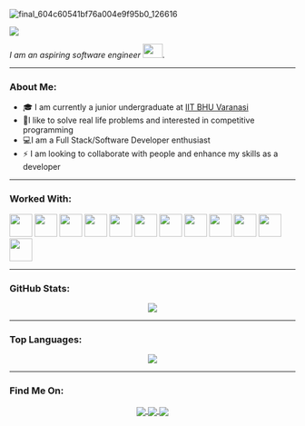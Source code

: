 ![final_604c60541bf76a004e9f95b0_126616](https://user-images.githubusercontent.com/66271249/111022415-9af7ef00-83f8-11eb-8f78-bdcd89f027df.gif)

<img src="https://img.shields.io/github/followers/karthikeysaxena2507?style=social"/>

<!---![](https://komarev.com/ghpvc/?username=karthikeysaxena2507&color=green)--->

<p>
 <i>
    I am an aspiring software engineer <img src="https://raw.githubusercontent.com/TheDudeThatCode/TheDudeThatCode/master/Assets/Developer.gif" width=35 height=25>.
 </i>
</p>

---

### About Me:

- 🎓 I am currently a junior undergraduate at <a href="https://www.iitbhu.ac.in/"> IIT BHU Varanasi </a>
- 👨‍I like to solve real life problems and interested in competitive programming
- 💻I am a Full Stack/Software Developer enthusiast
- ⚡ I am looking to collaborate with people and enhance my skills as a developer

---

### Worked With:

<p>
<code><img height="40" src="https://img.shields.io/badge/node.js%20-%2343853D.svg?&style=for-the-badge&logo=node.js&logoColor=white" /></code>
<code><img height="40" src="https://img.shields.io/badge/express.js%20-%23404d59.svg?&style=for-the-badge" /></code>
<code><img height="40" src="https://img.shields.io/badge/react%20-%2320232a.svg?&style=for-the-badge&logo=react&logoColor=%2361DAFB" /></code>
<code><img height="40" src="https://img.shields.io/badge/spring-%234ea94b.svg?&style=for-the-badge&logo=spring&logoColor=white" /></code>
<code><img height="40" src="https://img.shields.io/badge/c++%20-%2300599C.svg?&style=for-the-badge&logo=c%2B%2B&logoColor=white" /></code>
<code><img height="40" src="https://img.shields.io/badge/javascript%20-%23323330.svg?&style=for-the-badge&logo=javascript&logoColor=%23F7DF1E" /></code>
<code><img height="40" src="https://img.shields.io/badge/java-%234ea94b.svg?&style=for-the-badge&logo=java&logoColor=blue" /></code>
<code><img height="40" src="https://img.shields.io/badge/git-%234ea94b.svg?&style=for-the-badge&logo=git&logoColor=white" /></code>
<code><img height="40" src="https://img.shields.io/badge/mysql-%2300f.svg?&style=for-the-badge&logo=mysql&logoColor=white" /></code>  
<code><img height="40" src="https://img.shields.io/badge/heroku-%234ea94b.svg?&style=for-the-badge&logo=heroku&logoColor=white" /></code>
<code><img height="40" src="https://img.shields.io/badge/MongoDB-%234ea94b.svg?&style=for-the-badge&logo=mongodb&logoColor=white" /></code>
<code><img height="40" src="https://img.shields.io/badge/redis-%2300f.svg?&style=for-the-badge&logo=redis&logoColor=black" /></code>
</p>

---

### GitHub Stats:
<p align="center">
  <a href="https://github.com/karthikeysaxena2507">
    <img src="https://github-readme-stats.vercel.app/api?username=karthikeysaxena2507&show_icons=true&hide=issues&theme=radical"/>
  </a>
</p>

---

### Top Languages: 
<p align="center">
  <a href="https://github.com/karthikeysaxena2507">
    <img src="https://github-readme-stats.vercel.app/api/top-langs/?username=karthikeysaxena2507&hide=html,css&theme=radical" align="center" />
  </a>
</p>

---

### Find Me On:
<p align="center">
 <a href="https://www.linkedin.com/in/karthikey-saxena-69944b177/">
   <img src="https://img.icons8.com/fluent/48/000000/linkedin.png" align="center" />
 </a>
 <a href="https://www.instagram.com/karthikeysaxena/">
   <img src="https://img.icons8.com/fluent/48/000000/instagram-new.png" align="center" />
 </a>
 <a href="https://www.facebook.com/kartikey.saxena.71/">
   <img src="https://img.icons8.com/fluent/48/000000/facebook-new.png" align="center" />
 </a>
</p>

<!--- ### My Portfolio: [Karthikey Saxena](https://karthikey-saxena.netlify.app/) -->

<!--- #### Codeforces Handle: [KarthikeySaxena](https://codeforces.com/profile/KarthikeySaxena) -->

<!--- 💻 I worked as a Software Engineer Intern at <a href="https://www.trilyo.com/"> Trilyo </a> <i> (Dec 2020 - Feb 2021) </i> -->
